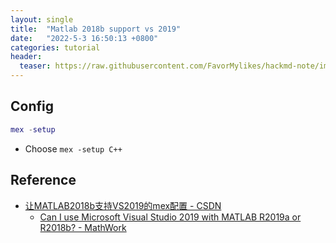 ```yaml
---
layout: single
title:  "Matlab 2018b support vs 2019"
date:   "2022-5-3 16:50:13 +0800"
categories: tutorial
header:
  teaser: https://raw.githubusercontent.com/FavorMylikes/hackmd-note/img/img20220115190637.png
---
```


## Config

```matlab
mex -setup
```

- Choose ` mex -setup C++ `

## Reference

- [让MATLAB2018b支持VS2019的mex配置 - CSDN](https://blog.csdn.net/u013238941/article/details/106490969)
  - [Can I use Microsoft Visual Studio 2019 with MATLAB R2019a or R2018b? - MathWork](https://ww2.mathworks.cn/matlabcentral/answers/454296-can-i-use-microsoft-visual-studio-2019-with-matlab-r2019a-or-r2018b#answer_376567)


